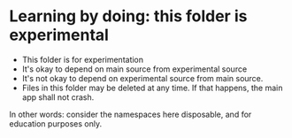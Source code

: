 # Learning by doing: this folder is experimental

- This folder is for experimentation
- It's okay to depend on main source from experimental source
- It's not okay to depend on experimental source from main source.
- Files in this folder may be deleted at any time.
  If that happens, the main app shall not crash.

In other words: consider the namespaces here disposable, and for education purposes only.
